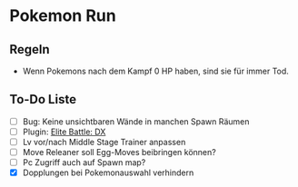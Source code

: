 # Pokemon Run

## Regeln

- Wenn Pokemons nach dem Kampf 0 HP haben, sind sie für immer Tod.

## To-Do Liste

- [ ] Bug: Keine unsichtbaren Wände in manchen Spawn Räumen
- [ ] Plugin: [Elite Battle: DX](https://luka-sj.com/res/ebdx)
- [ ] Lv vor/nach Middle Stage Trainer anpassen
- [ ] Move Releaner soll Egg-Moves beibringen können?
- [ ] Pc Zugriff auch auf Spawn map?
- [x] Dopplungen bei Pokemonauswahl verhindern
